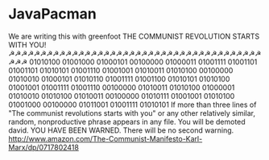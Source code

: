 # JavaPacman
We are writing this with greenfoot
THE COMMUNIST REVOLUTION STARTS WITH YOU!
☭☭☭☭☭☭☭☭☭☭☭☭☭☭☭☭☭☭☭☭☭☭☭☭☭☭☭☭☭☭☭☭☭☭☭☭☭☭☭☭☭☭☭
01010100 01001000 01000101 00100000 01000011 01001111 01001101 01001101 01010101 01001110 01001001 01010011 01010100 00100000 01010010 01000101 01010110 01001111 01001100 01010101 01010100 01001001 01001111 01001110 00100000 01010011 01010100 01000001 01010010 01010100 01010011 00100000 01010111 01001001 01010100 01001000 00100000 01011001 01001111 01010101
If more than three lines of "The communist revolutions starts with you" or any other relatively similar, random, nonproductive phrase appears in any file. You will be demoted david. YOU HAVE BEEN WARNED. There will be no second warning.
http://www.amazon.com/The-Communist-Manifesto-Karl-Marx/dp/0717802418
